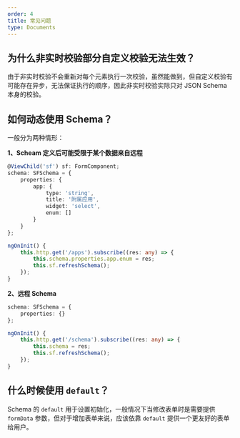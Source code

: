 ```yaml
---
order: 4
title: 常见问题
type: Documents
---
```


## 为什么非实时校验部分自定义校验无法生效？

由于非实时校验不会重新对每个元素执行一次校验，虽然能做到，但自定义校验有可能存在异步，无法保证执行的顺序，因此非实时校验实际只对 JSON Schema 本身的校验。

## 如何动态使用 Schema？

一般分为两种情形：

**1、Scheam 定义后可能受限于某个数据来自远程**

```ts
@ViewChild('sf') sf: FormComponent;
schema: SFSchema = {
    properties: {
        app: {
            type: 'string',
            title: '附属应用',
            widget: 'select',
            enum: []
        }
    }
};

ngOnInit() {
    this.http.get('/apps').subscribe((res: any) => {
        this.schema.properties.app.enum = res;
        this.sf.refreshSchema();
    });
}
```

**2、远程 Schema**

```ts
schema: SFSchema = {
    properties: {}
};

ngOnInit() {
    this.http.get('/schema').subscribe((res: any) => {
        this.schema = res;
        this.sf.refreshSchema();
    });
}
```

## 什么时候使用 `default`？

Schema 的 `default` 用于设置初始化，一般情况下当修改表单时是需要提供 `formData` 参数，但对于增加表单来说，应该依靠 `default` 提供一个更友好的表单给用户。
